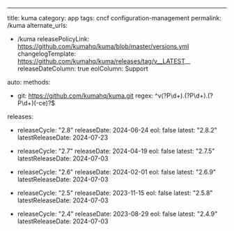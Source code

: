 ---
title: kuma
category: app
tags: cncf configuration-management
permalink: /kuma
alternate_urls:
-   /kuma
releasePolicyLink: https://github.com/kumahq/kuma/blob/master/versions.yml
changelogTemplate: https://github.com/kumahq/kuma/releases/tag/v__LATEST__
releaseDateColumn: true
eolColumn: Support

auto:
  methods:
  -   git: https://github.com/kumahq/kuma.git
      regex: ^v(?P<major>\d+)\.(?P<minor>\d+)\.(?P<patch>\d+)(-ce)?$

releases:
-   releaseCycle: "2.8"
    releaseDate: 2024-06-24
    eol: false
    latest: "2.8.2"
    latestReleaseDate: 2024-07-23

-   releaseCycle: "2.7"
    releaseDate: 2024-04-19
    eol: false
    latest: "2.7.5"
    latestReleaseDate: 2024-07-03

-   releaseCycle: "2.6"
    releaseDate: 2024-02-01
    eol: false
    latest: "2.6.9"
    latestReleaseDate: 2024-07-03

-   releaseCycle: "2.5"
    releaseDate: 2023-11-15
    eol: false
    latest: "2.5.8"
    latestReleaseDate: 2024-07-03

-   releaseCycle: "2.4"
    releaseDate: 2023-08-29
    eol: false
    latest: "2.4.9"
    latestReleaseDate: 2024-07-03